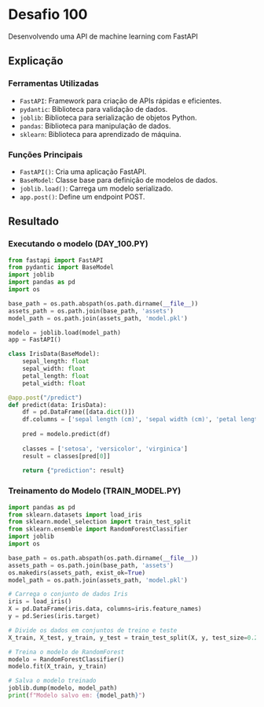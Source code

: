 # Desafio 100

Desenvolvendo uma API de machine learning com FastAPI

## Explicação

### Ferramentas Utilizadas

- `FastAPI`: Framework para criação de APIs rápidas e eficientes.
- `pydantic`: Biblioteca para validação de dados.
- `joblib`: Biblioteca para serialização de objetos Python.
- `pandas`: Biblioteca para manipulação de dados.
- `sklearn`: Biblioteca para aprendizado de máquina.

### Funções Principais

- `FastAPI()`: Cria uma aplicação FastAPI.
- `BaseModel`: Classe base para definição de modelos de dados.
- `joblib.load()`: Carrega um modelo serializado.
- `app.post()`: Define um endpoint POST.

## Resultado

### Executando o modelo (DAY_100.PY)

```py
from fastapi import FastAPI
from pydantic import BaseModel
import joblib
import pandas as pd
import os

base_path = os.path.abspath(os.path.dirname(__file__))
assets_path = os.path.join(base_path, 'assets')
model_path = os.path.join(assets_path, 'model.pkl')

modelo = joblib.load(model_path)
app = FastAPI()

class IrisData(BaseModel):
    sepal_length: float
    sepal_width: float
    petal_length: float
    petal_width: float

@app.post("/predict")
def predict(data: IrisData):
    df = pd.DataFrame([data.dict()])
    df.columns = ['sepal length (cm)', 'sepal width (cm)', 'petal length (cm)', 'petal width (cm)']
    
    pred = modelo.predict(df)
    
    classes = ['setosa', 'versicolor', 'virginica']
    result = classes[pred[0]]
    
    return {"prediction": result}
```
### Treinamento do Modelo (TRAIN_MODEL.PY)

```python
import pandas as pd
from sklearn.datasets import load_iris
from sklearn.model_selection import train_test_split
from sklearn.ensemble import RandomForestClassifier
import joblib
import os

base_path = os.path.abspath(os.path.dirname(__file__))
assets_path = os.path.join(base_path, 'assets')
os.makedirs(assets_path, exist_ok=True)
model_path = os.path.join(assets_path, 'model.pkl')

# Carrega o conjunto de dados Iris
iris = load_iris()
X = pd.DataFrame(iris.data, columns=iris.feature_names)
y = pd.Series(iris.target)

# Divide os dados em conjuntos de treino e teste
X_train, X_test, y_train, y_test = train_test_split(X, y, test_size=0.2, random_state=42)

# Treina o modelo de RandomForest
modelo = RandomForestClassifier()
modelo.fit(X_train, y_train)

# Salva o modelo treinado
joblib.dump(modelo, model_path)
print(f"Modelo salvo em: {model_path}")
```